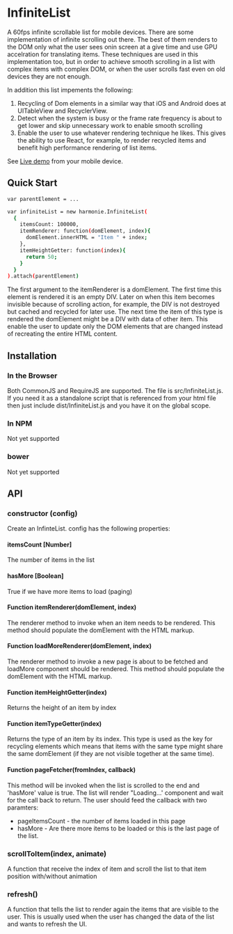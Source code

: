 # InfiniteList

A 60fps infinite scrollable list for mobile devices.
There are some implementation of infinite scrolling out there.
The best of them renders to the DOM only what the user sees onin screen at a give time and use GPU accelration for translating items.
These techniques are used in this implementation too, but in order to achieve smooth scrolling in a list with complex items with complex DOM, or when the user scrolls fast even on old devices they are not enough.

In addition this list impements the following:
1. Recycling of Dom elements in a similar way that iOS and Android does at UITableView and RecyclerView.
2. Detect when the system is busy or the frame rate frequency is about to get lower and skip unnecessary work to enable smooth scrolling
3. Enable the user to use whatever rendering technique he likes. This gives the ability to use React, for example, to render recycled items and benefit high performance rendering of list items.

<p>See <a href="http://roeierez.github.io/infinite-list/examples/react/index.html" target="_blank">Live demo</a> from your mobile device.</p>

## Quick Start

```bash
var parentElement = ...

var infiniteList = new harmonie.InfiniteList(
  {
    itemsCount: 100000,
    itemRenderer: function(domElement, index){
      domElement.innerHTML = "Item " + index;
    },
    itemHeightGetter: function(index){
      return 50;
    }
  }
).attach(parentElement)
```

The first argument to the itemRenderer is a domElement. The first time this element is rendered it is an empty DIV.
Later on when this item becomes invisible because of scrolling action, for example, the DIV is not destroyed but cached and recycled for later use.
The next time the item of this type is rendered the domElement might be a DIV with data of other item. This enable the user to update only the DOM elements that are changed instead of recreating the entire HTML content.

## Installation

### In the Browser
Both CommonJS and RequireJS are supported. The file is src/InfiniteList.js.
If you need it as a standalone script that is referenced from your html file then just include dist/InfiniteList.js and you have it on the global scope. 

### In NPM
Not yet supported

### bower
Not yet supported

## API

### constructor (config)

Create an InfinteList. 
config has the following properties:

#### itemsCount [Number]
The number of items in the list

#### hasMore [Boolean]
True if we have more items to load (paging)

#### Function itemRenderer(domElement, index) 
The renderer method to invoke when an item needs to be rendered. This method should populate the domElement with the HTML markup.

#### Function loadMoreRenderer(domElement, index)
The renderer method to invoke a new page is about to be fetched and loadMore component should be rendered. This method should populate the domElement with the HTML markup.

#### Function itemHeightGetter(index)
Returns the height of an item by index

#### Function itemTypeGetter(index) 
Returns the type of an item by its index. This type is used as the key for recycling elements which means that items with the same type might share the same domElement (if they are not visible together at the same time).

#### Function pageFetcher(fromIndex, callback)
This method will be invoked when the list is scrolled to the end and 'hasMore' value is true.
The list will render "Loading...' component and wait for the call back to return.
The user should feed the callback with two paramters:
* pageItemsCount - the number of items loaded in this page
* hasMore - Are there more items to be loaded or this is the last page of the list.

### scrollToItem(index, animate)

A function that receive the index of item and scroll the list to that item position with/without animation

### refresh()

A function that tells the list to render again the items that are visible to the user.
This is usually used when the user has changed the data of the list and wants to refresh the UI.

